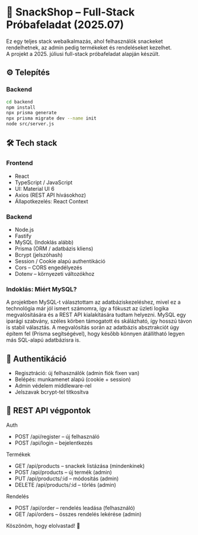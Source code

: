 # 🍿 SnackShop – Full-Stack Próbafeladat (2025.07)

Ez egy teljes stack webalkalmazás, ahol felhasználók snackeket rendelhetnek, az admin pedig termékeket és rendeléseket kezelhet.  
A projekt a 2025. júliusi full-stack próbafeladat alapján készült.

## ⚙️ Telepítés

### Backend
```bash
cd backend
npm install
npx prisma generate
npx prisma migrate dev --name init
node src/server.js
```

## 🛠 Tech stack

### Frontend
- React
- TypeScript / JavaScript
- UI: Material UI 6
- Axios (REST API hívásokhoz)
- Állapotkezelés: React Context

### Backend
- Node.js
- Fastify
- MySQL (Indoklás alább)
- Prisma (ORM / adatbázis kliens)
- Bcrypt (jelszóhash)
- Session / Cookie alapú authentikáció
- Cors – CORS engedélyezés
- Dotenv – környezeti változókhoz

### Indoklás: Miért MySQL?
A projektben MySQL-t választottam az adatbáziskezeléshez, mivel ez a technológia már jól ismert számomra, így a fókuszt az üzleti logika megvalósítására és a REST API kialakítására tudtam helyezni. MySQL egy iparági szabvány, széles körben támogatott és skálázható, így hosszú távon is stabil választás.
A megvalósítás során az adatbázis absztrakciót úgy építem fel (Prisma segítségével), hogy később könnyen átállítható legyen más SQL-alapú adatbázisra is.

## 🔐 Authentikáció
- Regisztráció: új felhasználók (admin fiók fixen van)
- Belépés: munkamenet alapú (cookie + session)
- Admin védelem middleware-rel
- Jelszavak bcrypt-tel titkosítva

## 🔄 REST API végpontok
Auth
- POST /api/register – új felhasználó
- POST /api/login – bejelentkezés

Termékek
- GET /api/products – snackek listázása (mindenkinek)
- POST /api/products – új termék (admin)
- PUT /api/products/:id – módosítás (admin)
- DELETE /api/products/:id – törlés (admin)

Rendelés
- POST /api/order – rendelés leadása (felhasználó)
- GET /api/orders – összes rendelés lekérése (admin)


Köszönöm, hogy elolvastad! 🙌
